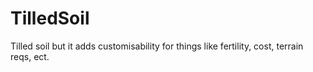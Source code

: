 # TilledSoil
Tilled soil but it adds customisability for things like fertility, cost, terrain reqs, ect.
